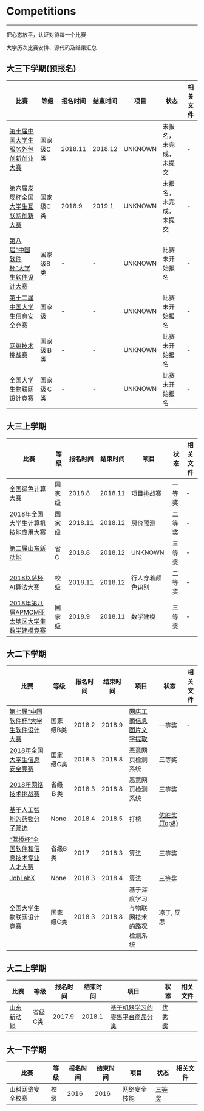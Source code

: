 # Competitions
---
把心态放平，认证对待每一个比赛

大学历次比赛安排、源代码及结果汇总

## 大三下学期(预报名)

比赛 | 等级 | 报名时间 | 结束时间 | 项目 | 状态 | 相关文件
--- | --- | --- | --- | --- | --- | --- |
[第十届中国大学生服务外包创新创业大赛](http://www.fwwb.org.cn/) | 国家级C类 | 2018.11 | 2018.12 | UNKNOWN | 未报名，未完成，未提交 | - | -
[第六届发现杯全国大学生互联网创新大赛](http://www.dajiangsai.org/) | 国家级C类 | 2018.9 | 2019.1 | UNKNOWN | 未报名，未完成，未提交 | - | -
[第八届“中国软件杯”大学生软件设计大赛](http://www.cnsoftbei.com/) | 国家级B类 | - | - | UNKNOWN | 比赛未开始报名 | - 
[第十二届中国大学生信息安全竞赛](http://www.ciscn.cn/) | 国家级 | - | - | UNKNOWN | 比赛未开始报名 | -
[网络技术挑战赛](http://www.c4best.cn/sy) | 国家级Ｂ类 | - | - | UNKNOWN | 比赛未开始报名　| - 
[全国大学生物联网设计竞赛](http://210.39.2.52/ac/home/home/website/wn/58410.html) | 国家级Ｃ类　| - | - | UNKNOWN | 比赛未开始报名　| -

## 大三上学期

比赛 | 等级 | 报名时间 | 结束时间 | 项目 | 状态 | 相关文件
--- | --- | --- | --- | --- | --- | --- |
[全国绿色计算大赛](https://www.educoder.net/competitions/gcc-dev-2018) | 国家级 | 2018.8 | 2018.11 | 项目挑战赛 | 一等奖 | - | [比赛通知]() [获奖通知]() [证书]()
[2018年全国大学生计算机技能应用大赛](http://www.cnccac.com) | 国家级 | 2018.11 | 2018.12 | 房价预测 | 二等奖 | -
[第二届山东新动能](http://sdsoft.topcio.cn) | 省C | 2018.8 | 2018.12 | UNKNOWN | 三等奖 | -
[2018以萨杯AI算法大赛](http://2018ai.yisa.com/) | 校级 | 2018.11 | 2018.12 | 行人穿着颜色识别 | 二等奖 | -
[2018年第八届APMCM亚太地区大学生数学建模竞赛]() | 国家级 | 2018.9| 2018.11 | 数学建模 | 三等奖 | -
## 大二下学期
比赛 | 等级 | 报名时间 | 结束时间 | 项目 | 状态 | 相关文件
--- | --- | --- | --- | --- | --- | --- |
[第七届“中国软件杯”大学生软件设计大赛](http://www.cnsoftbei.com/) | 国家级B类 | 2018.2 | 2018.9 | [网店工商信息图片文字提取](http://www.cnsoftbei.com/bencandy.php?fid=151&aid=1611) | 一等奖 | -
[2018年全国大学生信息安全竞赛](http://www.ciscn.cn/competition/securityCompetition?compet_id=26) | 国家级C类 | 2018.3 | 2018.8 | 恶意网页检测系统　| 三等奖
[2018年网络技术挑战赛](http://http://netcontest.moocollege.com/) | 省级Ｂ类 | 2018.3 | 2018.8 | 恶意网页检测系统　| 三等奖
[基于人工智能的药物分子筛选](http://www.dcjingsai.com/common/cmpt/%E5%9F%BA%E4%BA%8E%E4%BA%BA%E5%B7%A5%E6%99%BA%E8%83%BD%E7%9A%84%E8%8D%AF%E7%89%A9%E5%88%86%E5%AD%90%E7%AD%9B%E9%80%89_%E6%8E%92%E8%A1%8C%E6%A6%9C.html) | None | 2018.4 | 2018.5 | 打榜 | [优胜奖(Top8)](https://github.com/ETCartman/Competitions/blob/master/imgs/dc2018.pdf)
[“蓝桥杯”全国软件和信息技术专业人才大赛](http://dasai.lanqiao.cn/) | 省级B类 | 2017 | 2018.3 | 算法 | 三等奖
[JobLabX](http://www.joblabx.com/) | None | 2018.3 | 2018.4 | 算法 | [三等奖](https://github.com/ETCartman/Competitions/blob/master/imgs/joblabx2018.jpg)
[全国大学生物联网设计竞赛](http://210.39.2.52/ac/home/home/website/wn/58410.html) |国家级C类 | 2018.3| 2018.8| 基于深度学习与物联网技术的路况检测系统 | 凉了, 反思

## 大二上学期
比赛 | 等级 | 报名时间 | 结束时间 | 项目 | 状态 | 相关文件
--- | --- | --- | --- | --- | --- | --- |
[山东新动能](https://github.com/ETCartman/SDXinDongNeng2017)| 省级C类 | 2017.9 | 2018.1 | [基于机器学习的零售平台商品分类](https://github.com/ETCartman/SDXinDongNeng2017) | [优秀奖](https://github.com/ETCartman/Competitions/blob/master/imgs/sdxdn2017.jpg)

## 大一下学期
比赛 | 等级 | 报名时间 | 结束时间 | 项目 | 状态 | 相关文件
--- | --- | --- | --- | --- | --- | --- |
山科网络安全校赛 | 校级 | 2016 | 2016 | 网络安全技能 | [三等奖](https://github.com/ETCartman/Competitions/blob/master/imgs/sec2016.jpg)






